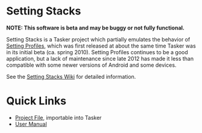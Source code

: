 # Setting Stacks

**NOTE:  This software is beta and may be buggy or not fully functional.**

Setting Stacks is a Tasker project which partially emulates the behavior of [Setting Profiles](https://play.google.com/store/apps/details?id=com.probeez.profiles&hl=en), which was first released at about the same time Tasker was in its initial beta (ca. spring 2010).  Setting Profiles continues to be a good application, but a lack of maintenance since late 2012 has made it less than compatible with some newer versions of Android and some devices.

See the [Setting Stacks Wiki](https://github.com/blrfllabs/settingstacks/wiki) for detailed information.


# Quick Links

* [Project File](https://raw.githubusercontent.com/blrfllabs/settingstacks/master/Setting_Stacks.prj.xml), importable into Tasker
* [User Manual](https://github.com/blrfllabs/settingstacks/wiki/Manual)
